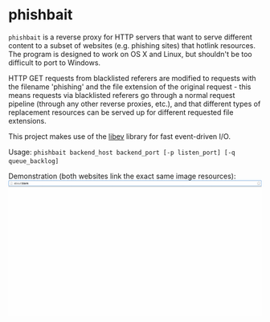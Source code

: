 # phishbait

`phishbait` is a reverse proxy for HTTP servers that want to serve different content to a subset of websites (e.g. phishing sites) that hotlink resources. The program is designed to work on OS X and Linux, but shouldn't be too difficult to port to Windows.

HTTP GET requests from blacklisted referers are modified to requests with the filename 'phishing' and the file extension of the original request - this means requests via blacklisted referers go through a normal request pipeline (through any other reverse proxies, etc.), and that different types of replacement resources can be served up for different requested file extensions.

This project makes use of the [libev](http://software.schmorp.de/pkg/libev.html) library for fast event-driven I/O.

Usage: `phishbait backend_host backend_port [-p listen_port] [-q queue_backlog]`

Demonstration (both websites link the exact same image resources):
![](/example.gif?raw=true)